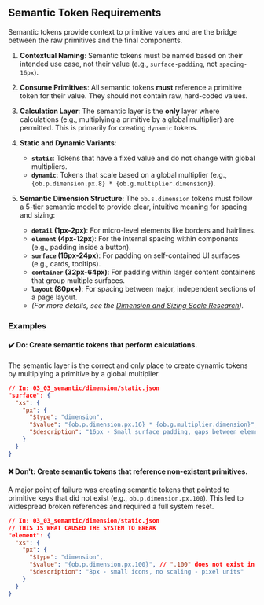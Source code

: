 ## Semantic Token Requirements

Semantic tokens provide context to primitive values and are the bridge between the raw primitives and the final components.

1.  **Contextual Naming**: Semantic tokens must be named based on their intended use case, not their value (e.g., `surface-padding`, not `spacing-16px`).

2.  **Consume Primitives**: All semantic tokens **must** reference a primitive token for their value. They should not contain raw, hard-coded values.

3.  **Calculation Layer**: The semantic layer is the **only** layer where calculations (e.g., multiplying a primitive by a global multiplier) are permitted. This is primarily for creating `dynamic` tokens.

4.  **Static and Dynamic Variants**:
    *   **`static`**: Tokens that have a fixed value and do not change with global multipliers.
    *   **`dynamic`**: Tokens that scale based on a global multiplier (e.g., `{ob.p.dimension.px.8} * {ob.g.multiplier.dimension}`).

5.  **Semantic Dimension Structure**: The `ob.s.dimension` tokens must follow a 5-tier semantic model to provide clear, intuitive meaning for spacing and sizing:
    *   **`detail` (1px-2px)**: For micro-level elements like borders and hairlines.
    *   **`element` (4px-12px)**: For the internal spacing within components (e.g., padding inside a button).
    *   **`surface` (16px-24px)**: For padding on self-contained UI surfaces (e.g., cards, tooltips).
    *   **`container` (32px-64px)**: For padding within larger content containers that group multiple surfaces.
    *   **`layout` (80px+)**: For spacing between major, independent sections of a page layout.
    *   *(For more details, see the [Dimension and Sizing Scale Research](research.md)).*

### Examples

#### ✔️ Do: Create semantic tokens that perform calculations.

The semantic layer is the correct and only place to create dynamic tokens by multiplying a primitive by a global multiplier.

```json
// In: 03_03_semantic/dimension/static.json
"surface": {
  "xs": {
    "px": {
      "$type": "dimension",
      "$value": "{ob.p.dimension.px.16} * {ob.g.multiplier.dimension}",
      "$description": "16px - Small surface padding, gaps between elements (dynamic)"
    }
  }
}
```

#### ❌ Don't: Create semantic tokens that reference non-existent primitives.

A major point of failure was creating semantic tokens that pointed to primitive keys that did not exist (e.g., `ob.p.dimension.px.100`). This led to widespread broken references and required a full system reset.

```json
// In: 03_03_semantic/dimension/static.json
// THIS IS WHAT CAUSED THE SYSTEM TO BREAK
"element": {
  "xs": {
    "px": {
      "$type": "dimension",
      "$value": "{ob.p.dimension.px.100}", // ".100" does not exist in the new primitives
      "$description": "8px - small icons, no scaling - pixel units"
    }
  }
}
```
